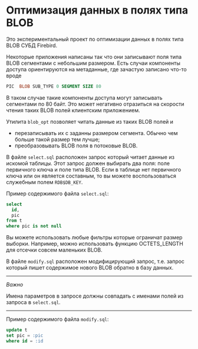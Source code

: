 Оптимизация данных в полях типа BLOB
====================================

Это экспериментальный проект по оптимизации данных в полях типа BLOB СУБД Firebird.

Некоторые приложения написаны так что они записывают поля типа BLOB сегментами с небольшим размером.
Есть случаи компоненты доступа ориентируются на метаданные, где зачастую записано что-то вроде

```sql
PIC  BLOB SUB_TYPE 0 SEGMENT SIZE 80
```

В таком случае такие компоненты доступа могут записывать сегментами по 80 байт. Это может негативно отразиться на скорости чтения таких BLOB полей клиентским приложением.

Утилита `blob_opt` позволяет читать данные из таких BLOB полей и 

* перезаписывать их с заданны размером сегмента. Обычно чем больше такой размер тем лучше;
* преобразовывать BLOB поля в потоковые BLOB.

В файле `select.sql` расположен запрос который читает данные из искомой таблицы. Этот запрос должен выбирать два поля: поле первичного ключа и поле типа BLOB. Если в таблице нет первичного ключа или он является составным, то вы можете воспользоваться служебным полем `RDB$DB_KEY`.

Пример содержимого файла `select.sql`:

```sql
select 
  id,
  pic
from t
where pic is not null
```

Вы можете использовать любые фильтры которые ограничат размер выборки. Например, можно использовать функцию OCTETS_LENGTH для отсечки совсем маленьких BLOB.

В файле `modify.sql` расположен модифицирующий запрос, т.е. запрос который пишет содержимое нового BLOB обратно в базу данных.


***
*Важно*

Имена параметров в запросе должны совпадать с именами полей из запроса в `select.sql`.
***

Пример содержимого файла `modify.sql`:

```sql
update t
set pic = :pic
where id = :id
```

